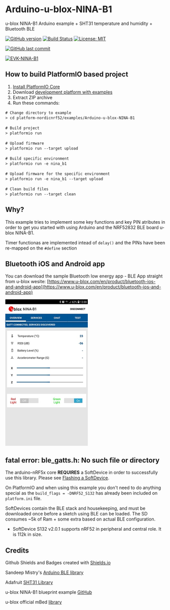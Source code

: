 # Arduino-u-blox-NINA-B1

u-blox NINA-B1 Arduino example + SHT31 temperature and humidity + Bluetooth BLE

[![GitHub version](https://img.shields.io/github/release/ldab/Arduino-u-blox-NINA-B1.svg)](https://github.com/ldab/Arduino-u-blox-NINA-B1/releases/latest)
[![Build Status](https://travis-ci.org/ldab/Arduino-u-blox-NINA-B1.svg?branch=master)](https://travis-ci.org/ldab/Arduino-u-blox-NINA-B1)
[![License: MIT](https://img.shields.io/badge/License-MIT-green.svg)](https://github.com/ldab/Arduino-u-blox-NINA-B1/blob/master/LICENSE)

[![GitHub last commit](https://img.shields.io/github/last-commit/ldab/Arduino-u-blox-NINA-B1.svg?style=social)](https://github.com/ldab/Arduino-u-blox-NINA-B1)

[![EVK-NINA-B1](https://www.u-blox.com/sites/default/files/styles/product_full/public/products/EVK-NINA-B1_2D-medium_RGB-CI.png)](https://www.u-blox.com/en/product/nina-b1-series)

## How to build PlatformIO based project

1. [Install PlatformIO Core](https://docs.platformio.org/page/core.html)
2. Download [development platform with examples](https://github.com/platformio/platform-nordicnrf52/archive/develop.zip)
3. Extract ZIP archive
4. Run these commands:

```
# Change directory to example
> cd platform-nordicnrf52/examples/Arduino-u-blox-NINA-B1

# Build project
> platformio run

# Upload firmware
> platformio run --target upload

# Build specific environment
> platformio run -e nina_b1

# Upload firmware for the specific environment
> platformio run -e nina_b1 --target upload

# Clean build files
> platformio run --target clean
```

## Why?

This example tries to implement some key functions and key PIN atributes in order to get you started with using Arduino and the NRF52832 BLE board u-blox NINA-B1.

Timer functionas are implemented intead of `delay()` and the PINs have been re-mapped on the `#define` section

## Bluetooth iOS and Android app

You can download the sample Bluetooth low energy app - BLE App straight from u-blox wesite: [https://www.u-blox.com/en/product/bluetooth-ios-and-android-app](https://www.u-blox.com/en/product/bluetooth-ios-and-android-app)

![App example](https://raw.githubusercontent.com/ldab/Arduino-u-blox-NINA-B1/master/extras/Screenshot_20190328-130832_u-blox%20BLE.jpg)

## fatal error: ble_gatts.h: No such file or directory

The arduino-nRF5x core **REQUIRES** a SoftDevice in order to successfully use this library. Please see [Flashing a SoftDevice](https://github.com/sandeepmistry/arduino-nRF5#selecting-a-softdevice).

On PlatformIO and when using this example you don't need to do anything special as the `build_flags = -DNRF52_S132` has already been included on `platform.ini` file.

SoftDevices contain the BLE stack and housekeeping, and must be downloaded once before a sketch using BLE can be loaded. The SD consumes ~5k of Ram + some extra based on actual BLE configuration.

* SoftDevice S132 v2.0.1 supports nRF52 in peripheral and central role. It is 112k in size.

## Credits

Github Shields and Badges created with [Shields.io](https://github.com/badges/shields/)

Sandeep Mistry's [Arduino BLE library](https://github.com/sandeepmistry/arduino-BLEPeripheral)

Adafruit [SHT31 Library](https://www.adafruit.com/product/2857)

u-blox NINA-B1 blueprint example [GitHub](https://github.com/u-blox/blueprint-B200-NINA-B1)

u-blox official mBed [library](https://os.mbed.com/platforms/u-blox-EVK-NINA-B1/)
